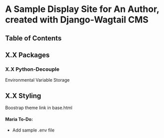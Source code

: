 # A Sample Display Site for An Author, created with Django-Wagtail CMS

## Table of Contents

## X.X Packages

### X.X Python-Decouple

Environmental Variable Storage

## X.X Styling

Boostrap theme link in base.html

#### Maria To-Do:
- Add sample .env file
